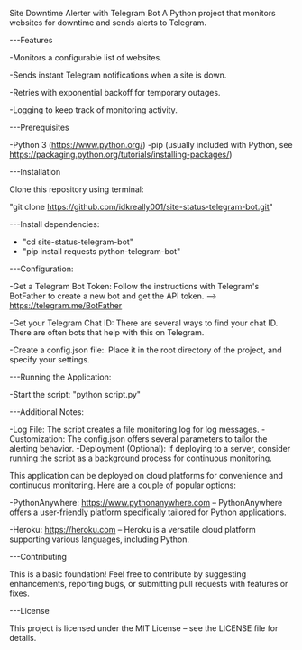 Site Downtime Alerter with Telegram Bot
A Python project that monitors websites for downtime and sends alerts to Telegram.

---Features

-Monitors a configurable list of websites.

-Sends instant Telegram notifications when a site is down.

-Retries with exponential backoff for temporary outages.

-Logging to keep track of monitoring activity.


---Prerequisites

-Python 3 (https://www.python.org/)
-pip (usually included with Python, see https://packaging.python.org/tutorials/installing-packages/)

---Installation

Clone this repository using terminal:

"git clone https://github.com/idkreally001/site-status-telegram-bot.git"

---Install dependencies:

- "cd site-status-telegram-bot" 
- "pip install requests python-telegram-bot"


---Configuration:

-Get a Telegram Bot Token:  Follow the instructions with Telegram's BotFather to create a new bot and get the API token. --> https://telegram.me/BotFather

-Get your Telegram Chat ID:  There are several ways to find your chat ID. There are often bots that help with this on Telegram.

-Create a config.json file:.  Place it in the root directory of the project, and specify your settings.

---Running the Application:

-Start the script:
"python script.py" 

---Additional Notes:

-Log File: The script creates a file monitoring.log for log messages.
-Customization: The config.json offers several parameters to tailor the alerting behavior.
-Deployment (Optional): If deploying to a server, consider running the script as a background process for continuous monitoring.

This application can be deployed on cloud platforms for convenience and continuous monitoring. Here are a couple of popular options:

-PythonAnywhere: https://www.pythonanywhere.com – PythonAnywhere offers a user-friendly platform specifically tailored for Python applications.

-Heroku: https://heroku.com –  Heroku is a versatile cloud platform supporting various languages, including Python.

---Contributing

This is a basic foundation!  Feel free to contribute by suggesting enhancements, reporting bugs, or submitting pull requests with features or fixes.

---License

This project is licensed under the MIT License – see the LICENSE file for details.
